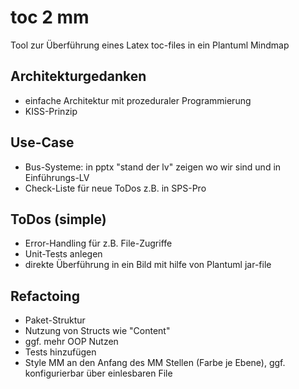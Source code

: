 # toc 2 mm

Tool zur Überführung eines Latex toc-files in ein Plantuml Mindmap

## Architekturgedanken

- einfache Architektur mit prozeduraler Programmierung
- KISS-Prinzip

## Use-Case

- Bus-Systeme: in pptx "stand der lv" zeigen wo wir sind und in Einführungs-LV
- Check-Liste für neue ToDos z.B. in SPS-Pro

## ToDos (simple)

- Error-Handling für z.B. File-Zugriffe
- Unit-Tests anlegen
- direkte Überführung in ein Bild mit hilfe von Plantuml jar-file

## Refactoing

- Paket-Struktur
- Nutzung von Structs wie "Content"
- ggf. mehr OOP Nutzen
- Tests hinzufügen
- Style MM an den Anfang des MM Stellen (Farbe je Ebene), ggf. konfigurierbar über einlesbaren File
